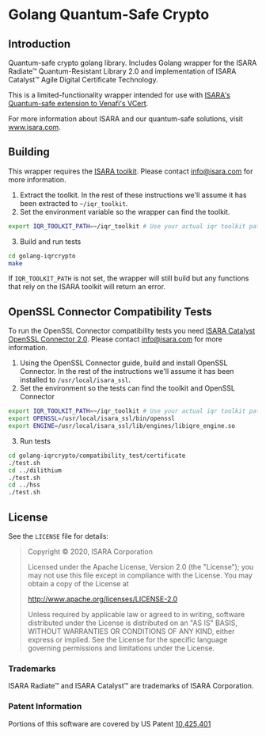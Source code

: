 # Golang Quantum-Safe Crypto

## Introduction
Quantum-safe crypto golang library. Includes Golang wrapper for the ISARA Radiate&trade; Quantum-Resistant Library 2.0 and implementation of ISARA Catalyst&trade; Agile Digital Certificate Technology.

This is a limited-functionality wrapper intended for use with [ISARA's Quantum-safe extension to Venafi's VCert](https://github.com/isaracorp/quantumsafe_vcert).

For more information about ISARA and our quantum-safe solutions, visit www.isara.com.

## Building

This wrapper requires the [ISARA toolkit](https://www.isara.com/toolkit/2/doc/guide/guide.html).  Please contact info@isara.com for more information.

1. Extract the toolkit.  In the rest of these instructions we'll assume it has been extracted to `~/iqr_toolkit`.
2. Set the environment variable so the wrapper can find the toolkit.
```sh
export IQR_TOOLKIT_PATH=~/iqr_toolkit # Use your actual iqr toolkit path
```
3. Build and run tests
```sh
cd golang-iqrcrypto
make
```

If `IQR_TOOLKIT_PATH` is not set, the wrapper will still build but any functions that rely on the ISARA toolkit will return an error.

## OpenSSL Connector Compatibility Tests

To run the OpenSSL Connector compatibility tests you need [ISARA Catalyst OpenSSL Connector 2.0](https://www.isara.com/openssl/2.0/).  Please contact info@isara.com for more information.

1. Using the OpenSSL Connector guide, build and install OpenSSL Connector.  In the rest of the instructions we'll assume it has been installed to `/usr/local/isara_ssl`.
2. Set the environment so the tests can find the toolkit and OpenSSL Connector
```sh
export IQR_TOOLKIT_PATH=~/iqr_toolkit # Use your actual iqr toolkit path
export OPENSSL=/usr/local/isara_ssl/bin/openssl
export ENGINE=/usr/local/isara_ssl/lib/engines/libiqre_engine.so
```
3. Run tests
```sh
cd golang-iqrcrypto/compatibility_test/certificate
./test.sh
cd ../dilithium
./test.sh
cd ../hss
./test.sh
```

## License

See the `LICENSE` file for details:

>Copyright &copy; 2020, ISARA Corporation
>
>Licensed under the Apache License, Version 2.0 (the "License");
>you may not use this file except in compliance with the License.
>You may obtain a copy of the License at
>
>http://www.apache.org/licenses/LICENSE-2.0
>
>Unless required by applicable law or agreed to in writing, software
>distributed under the License is distributed on an "AS IS" BASIS,
>WITHOUT WARRANTIES OR CONDITIONS OF ANY KIND, either express or implied.
>See the License for the specific language governing permissions and
>limitations under the License.

### Trademarks

ISARA Radiate&trade; and ISARA Catalyst&trade; are trademarks of ISARA Corporation.

### Patent Information

Portions of this software are covered by US Patent
[10,425,401](http://patft.uspto.gov/netacgi/nph-Parser?Sect1=PTO1&Sect2=HITOFF&d=PALL&p=1&u=%2Fnetahtml%2FPTO%2Fsrchnum.htm&r=1&f=G&l=50&s1=10,425,401.PN.&OS=PN/10,425,401&RS=PN/10,425,401[10,425,401])
